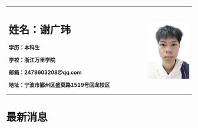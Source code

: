 <table border="0">
  <tr>
    <td width="75%">
      <h1>姓名：谢广玮</h1>
      <p><b>学历：本科生</b></p>
      <p><b>学校：浙江万里学院</b></p>
      <p><b>邮箱：2478603208@qq.com</b></p>
      <p><b>地址：宁波市鄞州区盛莫路1519号回龙校区</b></p>
    </td>
    <td width="25%">
      <img src="/zjz.jpeg" width="100%">  
    </td>
  </tr>
</table>

# 最新消息
